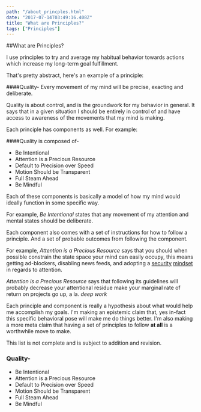 ```yaml
---
path: "/about_princples.html"
date: "2017-07-14T03:49:16.408Z"
title: "What are Principles?"
tags: ["Principles"]
---
```



##What are Principles?

I use principles to try and average my habitual behavior towards actions which increase my long-term goal fulfillment.

That's pretty abstract, here's an example of a principle:  

####Quality- Every movement of my mind will be precise, exacting and deliberate.

Quality is about control, and is the groundwork for my behavior in general. It says that in a given situation I should be entirely in control of and have access to awareness of the movements that my mind is making.

Each principle has components as well. For example:

####Quality is composed of-

* Be Intentional
* Attention is a Precious Resource
* Default to Precision over Speed
* Motion Should be Transparent
* Full Steam Ahead
* Be Mindful

Each of the​se components is basically a model of how my mind would ideally function in some specific way. 

For example, _Be Intentional_ states that any movement of my attention and mental states should be deliberate. 

Each component also comes with a set of instructions for how to follow a principle. And a set of probable outcomes from following the component.

For example, _Attention is a Precious Resource_ says that you should when possible constrain the state space your mind can easily occupy, this means getting ad-blockers, disabling news feeds, and adopting a [security](https://intelligence.org/2017/11/26/security-mindset-and-the-logistic-success-curve/) [mindset](https://intelligence.org/2017/11/25/security-mindset-ordinary-paranoia/) in regards to attention.

_Attention is a Precious Resource_ says that following its guidelines will probably decrease your attentional residue make your marginal rate of return on projects go up, a la. *deep work*

Each principle and component is really a hypothesis about what would help me accomplish my goals. I'm making an epistemic claim that, yes in-fact this specific behavioral pose will make me do things better. I'm also making a more meta claim that having a set of principles to follow **at all** is a worthwhile move to make.

 This list is not complete and is subject to addition and revision.

### **Quality-**

* Be Intentional
* Attention is a Precious Resource
* Default to Precision over Speed
* Motion Should be Transparent
* Full Steam Ahead
* Be Mindful



